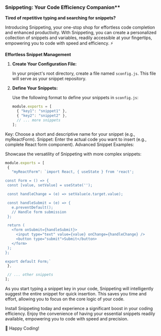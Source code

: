 ### Snippeting: Your Code Efficiency Companion**

**Tired of repetitive typing and searching for snippets?** 

Introducing Snippeting, your one-stop shop for effortless code completion and enhanced productivity.  With Snippeting, you can create a personalized collection of snippets and variables, readily accessible at your fingertips, empowering you to code with speed and efficiency. ⚡️

**Effortless Snippet Management**  

1. **Create Your Configuration File:**

   In your project's root directory, create a file named `sconfig.js`. This file will serve as your snippet repository.

2. **Define Your Snippets:**   

   Use the following format to define your snippets in `sconfig.js`:

   ```javascript
   module.exports = [
     { "key1": "snippet1" },
     { "key2": "snippet2" },
     // ... more snippets
   ];

Key: Choose a short and descriptive name for your snippet (e.g., myReactForm).
Snippet: Enter the actual code you want to insert (e.g., complete React form component).
Advanced Snippet Examples:    ️

Showcase the versatility of Snippeting with more complex snippets:

 ```javascript
module.exports = [
  {
    "myReactForm": `import React, { useState } from 'react';

const Form = () => {
  const [value, setValue] = useState('');

  const handleChange = (e) => setValue(e.target.value);

  const handleSubmit = (e) => {
    e.preventDefault();
    // Handle form submission
  };

  return (
    <form onSubmit={handleSubmit}>
      <input type="text" value={value} onChange={handleChange} />
      <button type="submit">Submit</button>
    </form>
  );
};

export default Form;`
  },

  // ... other snippets
];
```

As you start typing a snippet key in your code, Snippeting will intelligently suggest the entire snippet for quick insertion. This saves you time and effort, allowing you to focus on the core logic of your code.


Install Snippeting today and experience a significant boost in your coding efficiency. Enjoy the convenience of having your essential snippets readily available, empowering you to code with speed and precision.  ️

🎉 Happy Coding!